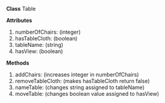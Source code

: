 **Class**
Table

**Attributes**
1. numberOfChairs: (integer)
1. hasTableCloth: (boolean)
1. tableName: (string)
1. hasView: (boolean)

**Methods**
1. addChairs: (increases integer in numberOfChairs)
1. removeTableCloth: (makes hasTableCloth return false)
1. nameTable: (changes string assigned to tableName)
1. moveTable: (changes boolean value assigned to hasView)
